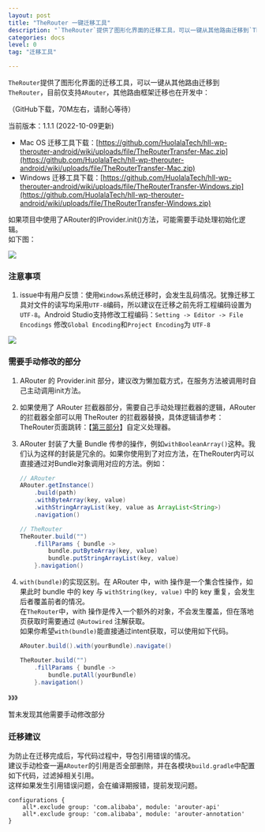 ```yaml
---
layout: post
title: "TheRouter 一键迁移工具"
description: "`TheRouter`提供了图形化界面的迁移工具，可以一键从其他路由迁移到`TheRouter`，目前仅支持`ARouter`，其他路由框架迁移也在开发中。"
categories: docs
level: 0
tag: "迁移工具" 

---
```



`TheRouter`提供了图形化界面的迁移工具，可以一键从其他路由迁移到`TheRouter`，目前仅支持`ARouter`，其他路由框架迁移也在开发中：

（GitHub下载，70M左右，请耐心等待）  

当前版本：1.1.1 (2022-10-09更新)

- Mac OS 迁移工具下载：[https://github.com/HuolalaTech/hll-wp-therouter-android/wiki/uploads/file/TheRouterTransfer-Mac.zip](https://github.com/HuolalaTech/hll-wp-therouter-android/wiki/uploads/file/TheRouterTransfer-Mac.zip) 
- Windows 迁移工具下载：[https://github.com/HuolalaTech/hll-wp-therouter-android/wiki/uploads/file/TheRouterTransfer-Windows.zip](https://github.com/HuolalaTech/hll-wp-therouter-android/wiki/uploads/file/TheRouterTransfer-Windows.zip)

如果项目中使用了ARouter的IProvider.init()方法，可能需要手动处理初始化逻辑。  
如下图：  

<img src="https://p9-juejin.byteimg.com/tos-cn-i-k3u1fbpfcp/7f2cc2b3509f41ccaa11dc9617088033~tplv-k3u1fbpfcp-watermark.image?" class="blog-img"/>



### 注意事项

1. issue中有用户反馈：使用`Windows`系统迁移时，会发生乱码情况。犹豫迁移工具对文件的读写均采用`UTF-8`编码，所以建议在迁移之前先将工程编码设置为`UTF-8`。Android Studio支持修改工程编码：`Setting -> Editor -> File Encodings` 修改`Global Encoding`和`Project Encoding`为 `UTF-8`  

<img src="{{site.url}}/assets/img/image/encode.jpg" class="blog-img">


### 需要手动修改的部分

1. ARouter 的 Provider.init 部分，建议改为懒加载方式，在服务方法被调用时自己主动调用init方法。    

2. 如果使用了 ARouter 拦截器部分，需要自己手动处理拦截器的逻辑，ARouter的拦截器全部可以用 TheRouter 的拦截器替换，具体逻辑请参考：TheRouter页面跳转：【[第三部分](https://therouter.cn/docs/2022/08/28/01)】自定义处理器。    


3. ARouter 封装了大量 Bundle 传参的操作，例如`withBooleanArray()`这种。我们认为这样的封装是冗余的。如果你使用到了对应方法，在TheRouter内可以直接通过对Bundle对象调用对应的方法。例如：    
	
	```java
	// ARouter 
	ARouter.getInstance()
		.build(path)
		.withByteArray(key, value)
		.withStringArrayList(key, value as ArrayList<String>)
		.navigation()
	
	// TheRouter
	TheRouter.build("")
		.fillParams { bundle ->
		    bundle.putByteArray(key, value)
		    bundle.putStringArrayList(key, value)
		}.navigation()
	```

4. `with(bundle)`的实现区别。在 ARouter 中，with 操作是一个集合性操作，如果此时 bundle 中的 key 与 `withString(key, value)` 中的 key 重复，会发生后者覆盖前者的情况。    
在`TheRouter`中，with 操作是传入一个额外的对象，不会发生覆盖，但在落地页获取时需要通过 `@Autowired` 注解获取。    
如果你希望`with(bundle)`能直接通过intent获取，可以使用如下代码。  

	```java
	ARouter.build().with(yourBundle).navigate()
	
	TheRouter.build("")
		.fillParams { bundle ->
		    bundle.putAll(yourBundle)
		}.navigation()
	```


》》》   

暂未发现其他需要手动修改部分

### 迁移建议

为防止在迁移完成后，写代码过程中，导包引用错误的情况。  
建议手动检查一遍`ARouter`的引用是否全部删除，并在各模块`build.gradle`中配置如下代码，过滤掉相关引用。   
这样如果发生引用错误问题，会在编译期报错，提前发现问题。   

```
configurations {
    all*.exclude group: 'com.alibaba', module: 'arouter-api'
    all*.exclude group: 'com.alibaba', module: 'arouter-annotation'
}
```

